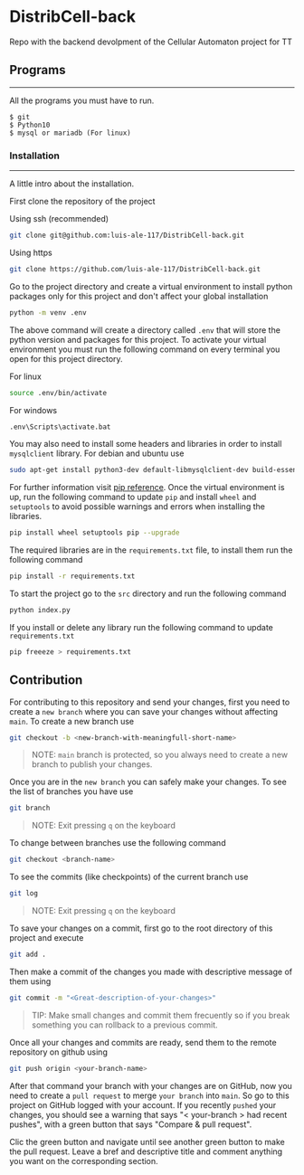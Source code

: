 # DistribCell-back
Repo with the backend devolpment of the Cellular Automaton project for TT

## Programs
***
All the programs you must have to run.
```
$ git
$ Python10
$ mysql or mariadb (For linux)
```
### Installation
***
A little intro about the installation.

First clone the repository of the project

Using ssh (recommended)
```bash
git clone git@github.com:luis-ale-117/DistribCell-back.git
```
Using https
```bash
git clone https://github.com/luis-ale-117/DistribCell-back.git
```
Go to the project directory and create a virtual environment to install python packages only for this project and don't affect your global installation
```bash
python -m venv .env
```
The above command will create a directory called `.env` that will store the python version and packages for this project. To activate your virtual environment you must run the following command on every terminal you open for this project directory.

For linux
```bash
source .env/bin/activate
```
For windows
```cmd
.env\Scripts\activate.bat
```
You may also need to install some headers and libraries in order to install `mysqlclient` library. For debian and ubuntu use
```bash
sudo apt-get install python3-dev default-libmysqlclient-dev build-essential
```
For further information visit [pip reference](https://pypi.org/project/mysqlclient/).
Once the virtual environment is up, run the following command to update `pip` and install `wheel` and `setuptools` to avoid possible warnings and errors when installing the libraries.
```bash
pip install wheel setuptools pip --upgrade
```
The required libraries are in the `requirements.txt` file, to install them run the following command
```bash
pip install -r requirements.txt
```
To start the project go to the `src` directory and run the following command
```bash
python index.py
```
If you install or delete any library run the following command to update `requirements.txt`
```bash
pip freeeze > requirements.txt
```

## Contribution
For contributing to this repository and send your changes, first you need to create a `new branch` where you can save your changes without affecting `main`. To create a new branch use
```bash
git checkout -b <new-branch-with-meaningfull-short-name>
```
> NOTE: `main` branch is protected, so you always need to create a new branch to publish your changes.

Once you are in the `new branch` you can safely make your changes.
To see the list of branches you have use
```bash
git branch
```
> NOTE: Exit pressing `q` on the keyboard

To change between branches use the following command
```bash
git checkout <branch-name>
```
To see the commits (like checkpoints) of the current branch use
```bash
git log
```
> NOTE: Exit pressing `q` on the keyboard

To save your changes on a commit, first go to the root directory of this project and execute
```bash
git add .
```
Then make a commit of the changes you made with descriptive message of them using
```bash
git commit -m "<Great-description-of-your-changes>"
```
> TIP: Make small changes and commit them frecuently so if you break something you can rollback to a previous commit.

Once all your changes and commits are ready, send them to the remote repository on github using
```bash
git push origin <your-branch-name>
```
After that command your branch with your changes are on GitHub, now you need to create a `pull request` to merge `your branch` into `main`. So go to this project on GitHub logged with your account. If you recently `pushed` your changes, you should see a warning that says "< your-branch > had recent pushes", with a green button that says "Compare & pull request".

Clic the green button and navigate until see another green button to make the pull request. Leave a bref and descriptive title and comment anything you want on the corresponding section.